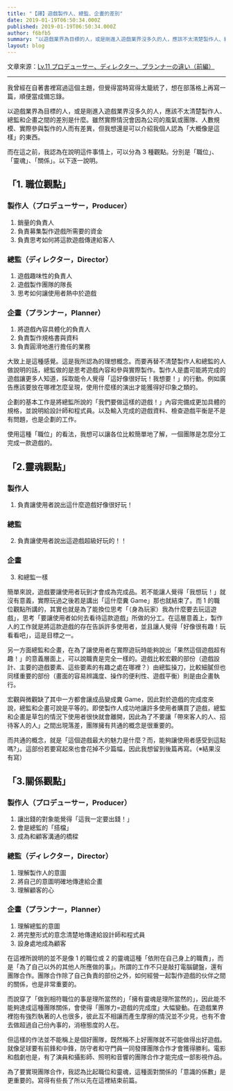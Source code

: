 ```yaml
---
title: "【譯】遊戲製作人、總監、企畫的差別"
date: 2019-01-19T06:50:34.000Z
published: 2019-01-19T06:50:34.000Z
author: f6bfb5
summary: "以遊戲業界為目標的人，或是剛進入遊戲業界沒多久的人，應該不太清楚製作人、總監和企畫之間的差別是什麼。雖然實際情況會因為公司的風氣或團隊、人數規模、實際參與製作的人而有差異，但我想還是可以介紹我個人認為「大概像是這樣」的東西。"
layout: blog
---
```


文章來源：[Lv.11 プロデューサー、ディレクター、プランナーの違い（前編）](http://gameplanner.blog.jp/archives/GamePlanner20150118_02)

---

我曾經在自著書裡寫過這個主題，但覺得當時寫得太籠統了，想在部落格上再寫一篇，順便當成備忘錄。

以遊戲業界為目標的人，或是剛進入遊戲業界沒多久的人，應該不太清楚製作人、總監和企畫之間的差別是什麼。雖然實際情況會因為公司的風氣或團隊、人數規模、實際參與製作的人而有差異，但我想還是可以介紹我個人認為「大概像是這樣」的東西。

而在這之前，我認為在說明這件事情上，可以分為 3 種觀點。分別是「職位」、「靈魂」、「關係」。以下逐一說明。

## 「1. 職位觀點」

### 製作人（プロデューサー，Producer）

1. 銷量的負責人
2. 負責募集製作遊戲所需要的資金
3. 負責思考如何將這款遊戲傳達給客人

### 總監（ディレクター，Director）

1. 遊戲趣味性的負責人
2. 遊戲製作團隊的隊長
3. 思考如何讓使用者熱中於遊戲

### 企畫（プランナー，Planner）

1. 將遊戲內容具體化的負責人
2. 負責製作規格書與資料
3. 負責圓滑地進行擔任的業務

大致上是這種感覺。這是我所認為的理想概念。而要再替不清楚製作人和總監的人做說明的話，總監做的是思考遊戲內容和參與實際製作。製作人是盡可能將完成的遊戲讓更多人知道，採取能令人覺得「這好像很好玩！我想要！」的行動。例如廣告應該要放在哪裡怎麼呈現，使用什麼樣的演出才能獲得好印象之類的。

企劃的基本工作是將總監所說的「我們要做這樣的遊戲！」內容完備成更加具體的規格，並說明給設計師和程式員。以及輸入完成的遊戲資料、檢查遊戲平衡是不是有問題，也是企劃的工作。

使用這種「職位」的看法，我想可以讓各位比較簡單地了解，一個團隊是怎麼分工完成一款遊戲的。

## 「2.靈魂觀點」

### 製作人

1. 負責讓使用者說出這什麼遊戲好像很好玩！

### 總監

2. 負責讓使用者說出這遊戲超級好玩的！！

### 企畫

3. 和總監一樣

簡單來說，遊戲要讓使用者玩到才會成為完成品。若不能讓人覺得「我想玩！」就沒有意義，實際玩過之後若是講出「這什麼糞 Game」那也就結束了。而 1 的職位觀點所講的，其實也就是為了能換位思考「（身為玩家）我為什麼要去玩這遊戲」，思考「要讓使用者如何去看待這款遊戲」所做的分工。在這層意義上，製作人的工作就是將這款遊戲的存在告訴許多使用者，並且讓人覺得「好像很有趣！玩看看吧」，這是目標之一。

另一方面總監和企畫，在為了讓使用者在實際遊玩時能夠說出「果然這個遊戲超有趣！」的意義層面上，可以說職責是完全一樣的。遊戲比較宏觀的部份（遊戲設計、主要的遊戲要素、這些要素的有趣之處在哪裡？）由總監操刀，比較細膩但也同樣重要的部份（畫面的容易辨識度、操作的便利性、遊戲平衡）則是由企畫執行。

宏觀與微觀缺了其中一方都會讓成品變成糞 Game，因此對於遊戲的完成度來說，總監和企畫可說是平等的。即使製作人成功地讓許多使用者購買了遊戲，總監和企畫是草包的情況下使用者很快就會離開，因此為了不要讓「帶來客人的人、招待客人的人」之間出現落差，團隊擁有共通的概念是很重要的。

而共通的概念，就是「這個遊戲最大的魅力是什麼？而，能夠讓使用者感受到這點嗎?」。這部份若要寫起來也會花掉不少篇幅，因此我想留到後篇再寫。（※結果沒有寫）

## 「3.關係觀點」

### 製作人（プロデューサー，Producer）

1. 讓出錢的對象能覺得「這我一定要出錢！」
2. 會是總監的「搭檔」
3. 成為和顧客溝通的橋樑

### 總監（ディレクター，Director）

1. 理解製作人的意圖
2. 將自己的意圖明確地傳達給企畫
3. 理解顧客的心

### 企畫（プランナー，Planner）

1. 理解總監的意圖
2. 將完整形式的意念清楚地傳達給設計師和程式員
3. 設身處地成為顧客

在這裡所說明的並不是像 1 的職位或 2 的靈魂這種「依附在自己身上的職責」，而是「為了自己以外的其他人所應做的事」。所謂的工作不只是敲打電腦鍵盤，還有團隊合作。團隊合作除了自己負責的部份之外，如何經營一起製作遊戲的伙伴之間的關係，也是非常重要的。

而說穿了「做到相符職位的事是理所當然的」「擁有靈魂是理所當然的」，因此能不能夠達成這種團隊關係，會使得「團隊力=遊戲的完成度」大幅變動。在遊戲業界裡抱有強烈執著的人也很多，彼此互不相讓而產生摩擦的情況並不少見，也有不會去做超過自己份內事的，消極態度的人在。

但這樣的作法並不能稱上是個好團隊，既然稱不上好團隊就不可能做得出好遊戲。就像足球要有前鋒和中鋒，防守者和守門員一同發揮團隊合作才會獲得勝利。電影和戲劇也是，有了演員和攝影師、照明和音響的團隊合作才能完成一部影視作品。

為了要實現團隊合作，我認為比起職位和靈魂，這種面對關係的「意識的係數」是更重要的。寫得有些長了所以先在這裡結束前篇。
